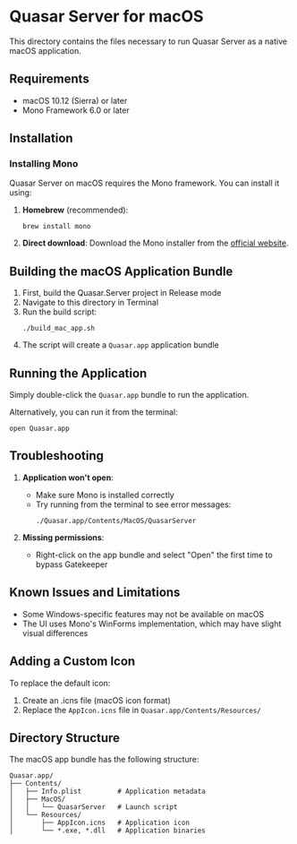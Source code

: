 # Quasar Server for macOS

This directory contains the files necessary to run Quasar Server as a native macOS application.

## Requirements

- macOS 10.12 (Sierra) or later
- Mono Framework 6.0 or later

## Installation

### Installing Mono

Quasar Server on macOS requires the Mono framework. You can install it using:

1. **Homebrew** (recommended):
   ```
   brew install mono
   ```

2. **Direct download**:
   Download the Mono installer from the [official website](https://www.mono-project.com/download/stable/).

## Building the macOS Application Bundle

1. First, build the Quasar.Server project in Release mode
2. Navigate to this directory in Terminal
3. Run the build script:
   ```
   ./build_mac_app.sh
   ```
4. The script will create a `Quasar.app` application bundle

## Running the Application

Simply double-click the `Quasar.app` bundle to run the application.

Alternatively, you can run it from the terminal:
```
open Quasar.app
```

## Troubleshooting

1. **Application won't open**:
   - Make sure Mono is installed correctly
   - Try running from the terminal to see error messages:
     ```
     ./Quasar.app/Contents/MacOS/QuasarServer
     ```

2. **Missing permissions**:
   - Right-click on the app bundle and select "Open" the first time to bypass Gatekeeper

## Known Issues and Limitations

- Some Windows-specific features may not be available on macOS
- The UI uses Mono's WinForms implementation, which may have slight visual differences

## Adding a Custom Icon

To replace the default icon:
1. Create an .icns file (macOS icon format)
2. Replace the `AppIcon.icns` file in `Quasar.app/Contents/Resources/`

## Directory Structure

The macOS app bundle has the following structure:

```
Quasar.app/
├── Contents/
│   ├── Info.plist         # Application metadata
│   ├── MacOS/
│   │   └── QuasarServer   # Launch script
│   └── Resources/
│       ├── AppIcon.icns   # Application icon
│       └── *.exe, *.dll   # Application binaries
```
